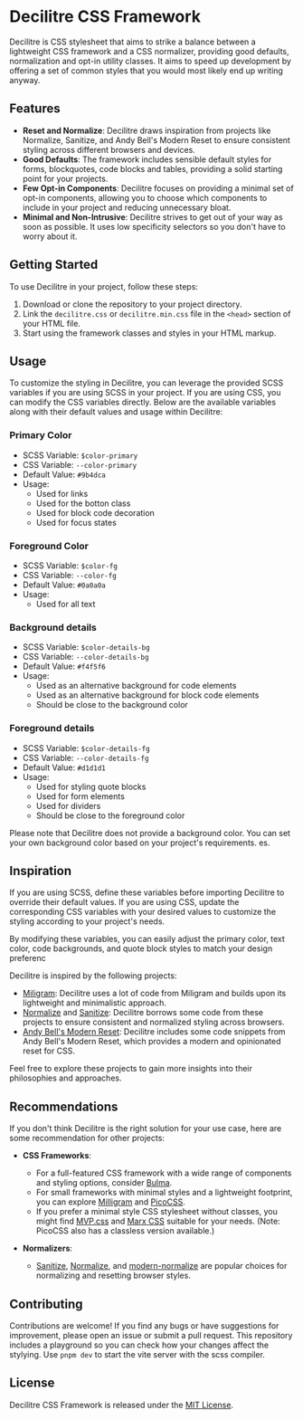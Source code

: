 # Decilitre CSS Framework

Decilitre is CSS stylesheet that aims to strike a balance between a lightweight CSS framework and a CSS normalizer, providing good defaults, normalization and opt-in utility classes. It aims to speed up development by offering a set of common styles that you would most likely end up writing anyway.

## Features

- **Reset and Normalize**: Decilitre draws inspiration from projects like Normalize, Sanitize, and Andy Bell's Modern Reset to ensure consistent styling across different browsers and devices.
- **Good Defaults**: The framework includes sensible default styles for forms, blockquotes, code blocks and tables, providing a solid starting point for your projects.
- **Few Opt-in Components**: Decilitre focuses on providing a minimal set of opt-in components, allowing you to choose which components to include in your project and reducing unnecessary bloat.
- **Minimal and Non-Intrusive**: Decilitre strives to get out of your way as soon as possible. It uses low specificity selectors so you don't have to worry about it.

## Getting Started

To use Decilitre in your project, follow these steps:

1. Download or clone the repository to your project directory.
2. Link the `decilitre.css` or `decilitre.min.css` file in the `<head>` section of your HTML file.
3. Start using the framework classes and styles in your HTML markup.

## Usage

To customize the styling in Decilitre, you can leverage the provided SCSS variables if you are using SCSS in your project. If you are using CSS, you can modify the CSS variables directly. Below are the available variables along with their default values and usage within Decilitre:

### Primary Color

- SCSS Variable: `$color-primary`
- CSS Variable: `--color-primary`
- Default Value: `#9b4dca`
- Usage:
  - Used for links
  - Used for the botton class
  - Used for block code decoration
  - Used for focus states

### Foreground Color

- SCSS Variable: `$color-fg`
- CSS Variable: `--color-fg`
- Default Value: `#0a0a0a`
- Usage:
  - Used for all text

### Background details

- SCSS Variable: `$color-details-bg`
- CSS Variable: `--color-details-bg`
- Default Value: `#f4f5f6`
- Usage:
  - Used as an alternative background for code elements
  - Used as an alternative background for block code elements
  - Should be close to the background color

### Foreground details

- SCSS Variable: `$color-details-fg`
- CSS Variable: `--color-details-fg`
- Default Value: `#d1d1d1`
- Usage:
  - Used for styling quote blocks
  - Used for form elements
  - Used for dividers
  - Should be close to the foreground color

Please note that Decilitre does not provide a background color. You can set your own background color based on your project's requirements.
es.

## Inspiration

If you are using SCSS, define these variables before importing Decilitre to override their default values. If you are using CSS, update the corresponding CSS variables with your desired values to customize the styling according to your project's needs.

By modifying these variables, you can easily adjust the primary color, text color, code backgrounds, and quote block styles to match your design preferenc

Decilitre is inspired by the following projects:

- [Miligram](https://milligram.io): Decilitre uses a lot of code from Miligram and builds upon its lightweight and minimalistic approach.
- [Normalize](https://necolas.github.io/normalize.css/) and [Sanitize](https://github.com/csstools/sanitize.css): Decilitre borrows some code from these projects to ensure consistent and normalized styling across browsers.
- [Andy Bell's Modern Reset](https://piccalil.li/blog/a-modern-css-reset/): Decilitre includes some code snippets from Andy Bell's Modern Reset, which provides a modern and opinionated reset for CSS.

Feel free to explore these projects to gain more insights into their philosophies and approaches.

## Recommendations

If you don't think Decilitre is the right solution for your use case, here are some recommendation for other projects:

- **CSS Frameworks**:

  - For a full-featured CSS framework with a wide range of components and styling options, consider [Bulma](https://bulma.io).
  - For small frameworks with minimal styles and a lightweight footprint, you can explore [Milligram](https://milligram.io) and [PicoCSS](https://picocss.com).
  - If you prefer a minimal style CSS stylesheet without classes, you might find [MVP.css](https://andybrewer.github.io/mvp/) and [Marx CSS](https://mblode.github.io/marx/) suitable for your needs. (Note: PicoCSS also has a classless version available.)

- **Normalizers**:
  - [Sanitize](https://github.com/csstools/sanitize.css), [Normalize](https://necolas.github.io/normalize.css/), and [modern-normalize](https://github.com/sindresorhus/modern-normalize) are popular choices for normalizing and resetting browser styles.

## Contributing

Contributions are welcome! If you find any bugs or have suggestions for improvement, please open an issue or submit a pull request.
This repository includes a playground so you can check how your changes affect the stylying. Use `pnpm dev` to start the vite server with the scss compiler.

## License

Decilitre CSS Framework is released under the [MIT License](LICENSE).
